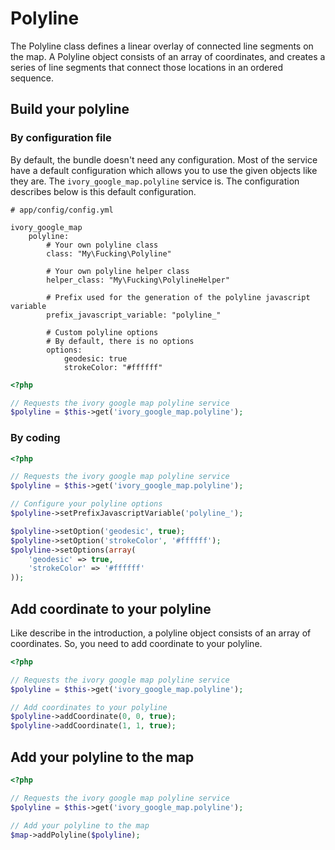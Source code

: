 # Polyline

The Polyline class defines a linear overlay of connected line segments on the map. A Polyline object consists of an
array of coordinates, and creates a series of line segments that connect those locations in an ordered sequence.

## Build your polyline

### By configuration file

By default, the bundle doesn't need any configuration. Most of the service have a default configuration which allows
you to use the given objects like they are. The ``ivory_google_map.polyline`` service is. The configuration describes
below is this default configuration.

```
# app/config/config.yml

ivory_google_map
    polyline:
        # Your own polyline class
        class: "My\Fucking\Polyline"

        # Your own polyline helper class
        helper_class: "My\Fucking\PolylineHelper"

        # Prefix used for the generation of the polyline javascript variable
        prefix_javascript_variable: "polyline_"

        # Custom polyline options
        # By default, there is no options
        options:
            geodesic: true
            strokeColor: "#ffffff"
```

``` php
<?php

// Requests the ivory google map polyline service
$polyline = $this->get('ivory_google_map.polyline');
```

### By coding

``` php
<?php

// Requests the ivory google map polyline service
$polyline = $this->get('ivory_google_map.polyline');

// Configure your polyline options
$polyline->setPrefixJavascriptVariable('polyline_');

$polyline->setOption('geodesic', true);
$polyline->setOption('strokeColor', '#ffffff');
$polyline->setOptions(array(
    'geodesic' => true,
    'strokeColor' => '#ffffff'
));
```

## Add coordinate to your polyline

Like describe in the introduction, a polyline object consists of an array of coordinates. So, you need to add
coordinate to your polyline.

``` php
<?php

// Requests the ivory google map polyline service
$polyline = $this->get('ivory_google_map.polyline');

// Add coordinates to your polyline
$polyline->addCoordinate(0, 0, true);
$polyline->addCoordinate(1, 1, true);
```

## Add your polyline to the map

``` php
<?php

// Requests the ivory google map polyline service
$polyline = $this->get('ivory_google_map.polyline');

// Add your polyline to the map
$map->addPolyline($polyline);
```
